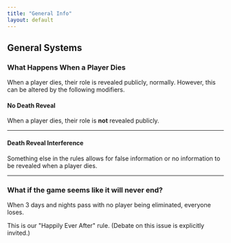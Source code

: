 ```yaml
---
title: "General Info"
layout: default
---
```


## General Systems

### What Happens When a Player Dies

When a player dies, their role is revealed publicly, normally. However, this can be altered by the following modifiers.

#### No Death Reveal

When a player dies, their role is **not** revealed publicly.

----

#### Death Reveal Interference

Something else in the rules allows for false information or no information to be revealed when a player dies.

----

### What if the game seems like it will never end?

When 3 days and nights pass with no player being eliminated, everyone loses.

This is our "Happily Ever After" rule. (Debate on this issue is explicitly invited.)

